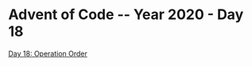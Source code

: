 # Advent of Code -- Year 2020 - Day 18

[Day 18: Operation Order](https://adventofcode.com/2020/day/18)
